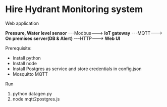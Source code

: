 # Hire Hydrant Monitoring system
Web application 


**Pressure, Water level sensor** ---Modbus---> **IoT gateway** ---MQTT---> **On premises server(DB & Alert)** ---HTTP---> **Web UI**
<br>

Prerequisite:
* Install python
* Install node
* Install Postgres as service and store credentials in config.json
* Mosquitto MQTT

Run
1. python datagen.py
2. node mqtt2postgres.js
